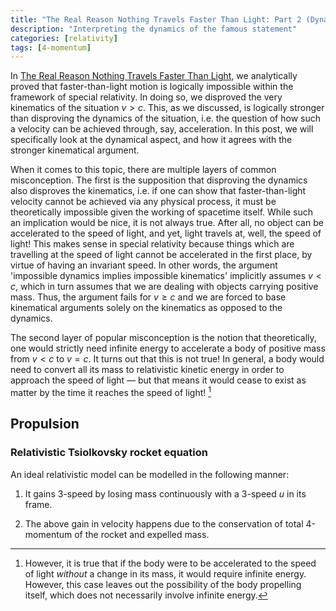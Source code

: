 ```yaml
---
title: "The Real Reason Nothing Travels Faster Than Light: Part 2 (Dynamical Interpretation)"
description: "Interpreting the dynamics of the famous statement"
categories: [relativity]
tags: [4-momentum]
---
```


In [The Real Reason Nothing Travels Faster Than Light](https://booodaness.github.io/tempus-spatium/real-reason-nothing-travels-faster-than-light), we analytically proved that faster-than-light motion is logically impossible within the framework of special relativity. In doing so, we disproved the very kinematics of the situation $v>c$. This, as we discussed, is logically stronger than disproving the dynamics of the situation, i.e. the question of how such a velocity can be achieved through, say, acceleration. In this post, we will specifically look at the dynamical aspect, and how it agrees with the stronger kinematical argument.

When it comes to this topic, there are multiple layers of common misconception. The first is the supposition that disproving the dynamics also disproves the kinematics, i.e. if one can show that faster-than-light velocity cannot be achieved via any physical process, it must be theoretically impossible given the working of spacetime itself. While such an implication would be nice, it is not always true. After all, no object can be accelerated to the speed of light, and yet, light travels at, well, the speed of light! This makes sense in special relativity because things which are travelling at the speed of light cannot be accelerated in the first place, by virtue of having an invariant speed. In other words, the argument 'impossible dynamics implies impossible kinematics' implicitly assumes $v < c$, which in turn assumes that we are dealing with objects carrying positive mass. Thus, the argument fails for $v \geq c$ and we are forced to base kinematical arguments solely on the kinematics as opposed to the dynamics.

The second layer of popular misconception is the notion that theoretically, one would strictly need infinite energy to accelerate a body of positive mass from $v<c$ to $v = c$. It turns out that this is not true! In general, a body would need to convert all its mass to relativistic kinetic energy in order to approach the speed of light — but that means it would cease to exist as matter by the time it reaches the speed of light! [^1]

[^1]: However, it is true that if the body were to be accelerated to the speed of light _without_ a change in its mass, it would require infinite energy. However, this case leaves out the possibility of the body propelling itself, which does not necessarily involve infinite energy.

## Propulsion

### Relativistic Tsiolkovsky rocket equation

An ideal relativistic model can be modelled in the following manner:

1. It gains 3-speed by losing mass continuously with a 3-speed $u$ in its frame.

2. The above gain in velocity happens due to the conservation of total 4-momentum of the rocket and expelled mass.

